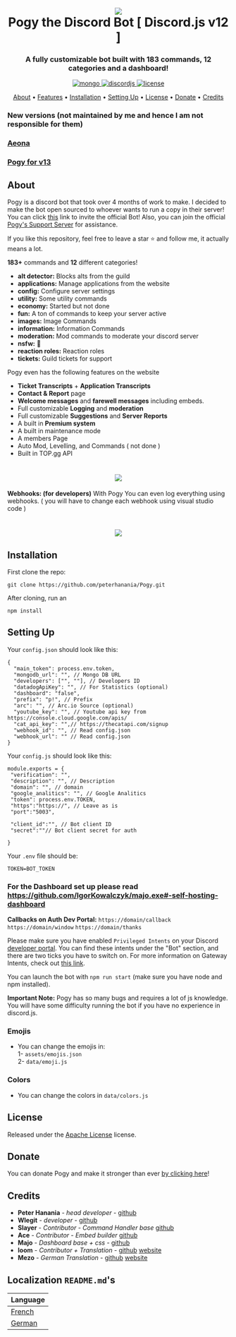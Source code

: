 <h1 align="center">
 <br>
  <a href="https://github.com/peterhanania"><img src="https://pogy.xyz/thumb.png"></a>
  <br>
  Pogy the Discord Bot [ Discord.js v12 ]
  <br>
</h1>



<h3 align=center>A fully customizable bot built with 183 commands, 12 categories and a dashboard!</h3>


<div align=center>

 <a href="https://github.com/mongodb/mongo">
    <img src="https://img.shields.io/badge/MongoDB-%234ea94b.svg?&style=for-the-badge&logo=mongodb&logoColor=white" alt="mongo">
  </a>
  
  <a href="https://github.com/discordjs">
    <img src="https://img.shields.io/badge/discord.js-v12.5.3-blue.svg?logo=npm" alt="discordjs">
  </a>

  <a href="https://github.com/peterhanania/Pogy/blob/main/LICENSE">
    <img src="https://img.shields.io/badge/license-Apache%202-blue" alt="license">
  </a>

</div>

<p align="center">
  <a href="#about">About</a>
  •
  <a href="#features">Features</a>
  •
  <a href="#installation">Installation</a>
  •
  <a href="#setting-up">Setting Up</a>
  •
  <a href="#license">License</a>
  •
  <a href="#donate">Donate</a>
  •
  <a href="#credits">Credits</a>
</p>


<h3> New versions (not maintained by me and hence I am not responsible for them)</h3>

### [Aeona](https://github.com/deepsarda/Aeona)

### [Pogy for v13](https://github.com/WLegit/Pogy)


## About

Pogy is a discord bot that took over 4 months of work to make. I decided to make the bot open sourced to whoever wants to run a copy in their server! You can click [this](https://pogy.xyz/invite) link to invite the official Bot! Also, you can join the official [Pogy's Support Server](https://pogy.xyz/support) for assistance.

If you like this repository, feel free to leave a star ⭐ and follow me, it actually means a lot.

**183+** commands and **12** different categories!

  * **alt detector:** Blocks alts from the guild
  * **applications:** Manage applications from the website
  * **config:** Configure server settings
  * **utility:** Some utility commands
  * **economy:** Started but not done
  * **fun:** A ton of commands to keep your server active
  * **images:** Image Commands
  * **information:** Information Commands
  * **moderation:** Mod commands to moderate your discord server
  * **nsfw:** 👀
  * **reaction roles:** Reaction roles
  * **tickets:** Guild tickets for support 

Pogy even has the following features on the website

  * **Ticket Transcripts** + **Application Transcripts**
  * **Contact & Report** page
  * **Welcome messages** and **farewell messages** including embeds.
  * Full customizable **Logging** and **moderation**
  * Full customizable **Suggestions** and **Server Reports**
  * A built in **Premium system**
  * A built in maintenance mode
  * A members Page
  * Auto Mod, Levelling, and Commands ( not done )
  * Built in TOP.gg API
 
 <h1 align="center">
  <a href="https://github.com/peterhanania"><img src="https://i.imgur.com/On7mMNg.jpg["></a>
</h1>

  
**Webhooks: (for developers)**
With Pogy You can even log everything using webhooks. ( you will have to change each webhook using visual studio code )

<h1 align="center">
  <a href="https://github.com/peterhanania"><img src="https://i.imgur.com/vbGuLdL.jpg"></a>
</h1>

## Installation

First clone the repo:
```
git clone https://github.com/peterhanania/Pogy.git
```
After cloning, run an
```
npm install
```


## Setting Up

Your `config.json` should look like this:
```
{
  "main_token": process.env.token, 
  "mongodb_url": "", // Mongo DB URL
  "developers": ["", ""], // Developers ID
  "datadogApiKey": "", // For Statistics (optional)
  "dashboard": "false", 
  "prefix": "p!", // Prefix
  "arc": "", // Arc.io Source (optional)
  "youtube_key": "", // Youtube api key from https://console.cloud.google.com/apis/
  "cat_api_key": "",// https://thecatapi.com/signup
  "webhook_id": "", // Read config.json
  "webhook_url": "" // Read config.json
}

```

Your `config.js` should look like this:
```
module.exports = {
 "verification": "",
 "description": "", // Description
 "domain": "", // domain
 "google_analitics": "", // Google Analitics
 "token": process.env.TOKEN,
 "https":"https://", // Leave as is
 "port":"5003",

 "client_id":"", // Bot client ID
 "secret":""// Bot client secret for auth

}
```
Your `.env` file should be:
```
TOKEN=BOT_TOKEN
```

### For the Dashboard set up please read https://github.com/IgorKowalczyk/majo.exe#-self-hosting-dashboard

**Callbacks on Auth Dev Portal:**
`https://domain/callback`
`https://domain/window`
`https://domain/thanks`

Please make sure you have enabled `Privileged Intents` on your Discord [developer portal](https://discordapp.com/developers/applications/). You can find these intents under the "Bot" section, and there are two ticks you have to switch on. For more information on Gateway Intents, check out [this link](https://discordjs.guide/popular-topics/intents.html#the-intents-bit-field-wrapper).

You can launch the bot with `npm run start` (make sure you have node and npm installed).

**Important Note:** Pogy has so many bugs and requires a lot of js knowledge. You will have some difficulty running the bot if you have no experience in discord.js. 

### Emojis 
- You can change the emojis in: <br>
1- `assets/emojis.json` <br>
2- `data/emoji.js`

### Colors
- You can change the colors in `data/colors.js`

## License
Released under the [Apache License](http://www.apache.org/licenses/LICENSE-2.0) license.

## Donate
You can donate Pogy and make it stronger than ever [by clicking here](https://paypal.me/pogybot)!

## Credits
* **Peter Hanania** - *head developer* - [github](https://github.com/peterhanania)
* **Wlegit** - *developer*  - [github](https://github.com/wlegit)
* **Slayer** - *Contributor - Command Handler base* [github](https://github.com/GhostSlayer)
* **Ace** - *Contributor - Embed builder* [github](https://github.com/Glitchii)
* **Majo** - *Dashboard base + css* - [github](https://github.com/IgorKowalczyk/)
* **loom** - *Contributor + Translation* - [github](https://github.com/loom4k/) [website](https://loom4k.me)
* **Mezo** - *German Translation* - [github](https://github.com/mezotv/) [website](https://devdominik.com)


## Localization `README.md`'s
|          Language          |
| -------------------------- |
| [French](README-fr.md)     |
| [German](README-de.md)     |
